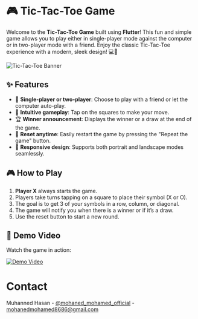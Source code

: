# 🎮 Tic-Tac-Toe Game

Welcome to the **Tic-Tac-Toe Game** built using **Flutter**! This fun and simple game allows you to play either in single-player mode against the computer or in two-player mode with a friend. Enjoy the classic Tic-Tac-Toe experience with a modern, sleek design! 💻📱

![Tic-Tac-Toe Banner](https://github.com/user-attachments/assets/fe030eea-8511-4e65-a9ad-bb9d48e65f5d)

## ✨ Features

- 🔄 **Single-player or two-player**: Choose to play with a friend or let the computer auto-play.
- 🎯 **Intuitive gameplay**: Tap on the squares to make your move.
- 🏆 **Winner announcement**: Displays the winner or a draw at the end of the game.
- 🔄 **Reset anytime**: Easily restart the game by pressing the "Repeat the game" button.
- 📱 **Responsive design**: Supports both portrait and landscape modes seamlessly.

## 🎮 How to Play

1. **Player X** always starts the game.
2. Players take turns tapping on a square to place their symbol (X or O).
3. The goal is to get 3 of your symbols in a row, column, or diagonal.
4. The game will notify you when there is a winner or if it’s a draw.
5. Use the reset button to start a new round.

## 🎥 Demo Video

Watch the game in action:

[![Demo Video](https://img.youtube.com/vi/d9a4f3b8-4ec3-4a70-9be6-1de28b587e9a/0.jpg)](https://github.com/user-attachments/assets/d9a4f3b8-4ec3-4a70-9be6-1de28b587e9a)

# Contact

Muhanned Hasan - [@mohaned_mohamed_official](https://www.instagram.com/mohaned_mohamed_official/) - mohanedmohamed8686@gmail.com

